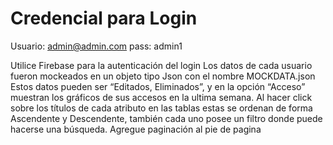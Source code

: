 # Credencial para Login


Usuario: admin@admin.com
pass:    admin1

 Utilice Firebase para la autenticación del login
 Los datos de cada usuario fueron mockeados en un objeto tipo Json con el nombre MOCKDATA.json
 Estos datos pueden ser “Editados, Eliminados”, y en la opción “Acceso” muestran los gráficos de sus accesos en la ultima semana.
 Al hacer click sobre los títulos de cada atributo en las tablas estas se ordenan de forma Ascendente y Descendente, también cada uno posee un filtro donde puede hacerse una búsqueda.
 Agregue paginación al pie de pagina 

